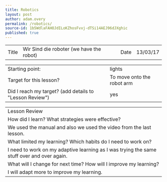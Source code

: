 ```yaml
---
title: Robotics
layout: post
author: adam.overy
permalink: /robotics/
source-id: 1b5WdlaFAHOJdILoKZhosFvxj-dTSi14AEJ96dJXghic
published: true
---
```

<table>
  <tr>
    <td>Title</td>
    <td>Wir Sind die roboter (we have the robot)</td>
    <td>Date</td>
    <td>13/03/17</td>
  </tr>
</table>


<table>
  <tr>
    <td>Starting point:</td>
    <td>lights</td>
  </tr>
  <tr>
    <td>Target for this lesson?</td>
    <td>To move onto the robot arm</td>
  </tr>
  <tr>
    <td>Did I reach my target? 
(add details to "Lesson Review")</td>
    <td> yes</td>
  </tr>
</table>


<table>
  <tr>
    <td>Lesson Review</td>
  </tr>
  <tr>
    <td>How did I learn? What strategies were effective? </td>
  </tr>
  <tr>
    <td>We used the manual and also we used the video from the last lesson.</td>
  </tr>
  <tr>
    <td>What limited my learning? Which habits do I need to work on? </td>
  </tr>
  <tr>
    <td>I need to work on my adaptive learning as I was trying the same stuff over and over again.</td>
  </tr>
  <tr>
    <td>What will I change for next time? How will I improve my learning?</td>
  </tr>
  <tr>
    <td>I will adapt more to improve my learning.</td>
  </tr>
</table>


